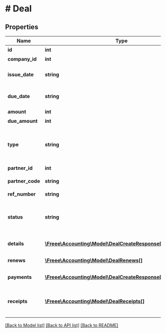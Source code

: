 # # Deal

## Properties

Name | Type | Description | Notes
------------ | ------------- | ------------- | -------------
**id** | **int** | 取引ID |
**company_id** | **int** | 事業所ID |
**issue_date** | **string** | 発生日 (yyyy-mm-dd) |
**due_date** | **string** | 支払期日 (yyyy-mm-dd) | [optional]
**amount** | **int** | 金額 |
**due_amount** | **int** | 支払残額 | [optional]
**type** | **string** | 収支区分 (収入: income, 支出: expense) | [optional]
**partner_id** | **int** | 取引先ID |
**partner_code** | **string** | 取引先コード | [optional]
**ref_number** | **string** | 管理番号 | [optional]
**status** | **string** | 決済状況 (未決済: unsettled, 完了: settled) |
**details** | [**\Freee\Accounting\Model\DealCreateResponseDealDetails[]**](DealCreateResponseDealDetails.md) | 取引の明細行 | [optional]
**renews** | [**\Freee\Accounting\Model\DealRenews[]**](DealRenews.md) | 取引の+更新行 | [optional]
**payments** | [**\Freee\Accounting\Model\DealCreateResponseDealPayments[]**](DealCreateResponseDealPayments.md) | 取引の支払行 | [optional]
**receipts** | [**\Freee\Accounting\Model\DealReceipts[]**](DealReceipts.md) | 証憑ファイル（ファイルボックスのファイル） | [optional]

[[Back to Model list]](../../README.md#models) [[Back to API list]](../../README.md#endpoints) [[Back to README]](../../README.md)
